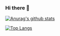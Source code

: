 ### Hi there 👋

[![Anurag's github stats](https://github-readme-stats.vercel.app/api?username=ykzhukian&theme=graywhite)](https://github.com/anuraghazra/github-readme-stats)

[![Top Langs](https://github-readme-stats.vercel.app/api/top-langs/?username=ykzhukian&layout=compact&theme=graywhite)](https://github.com/anuraghazra/github-readme-stats)

